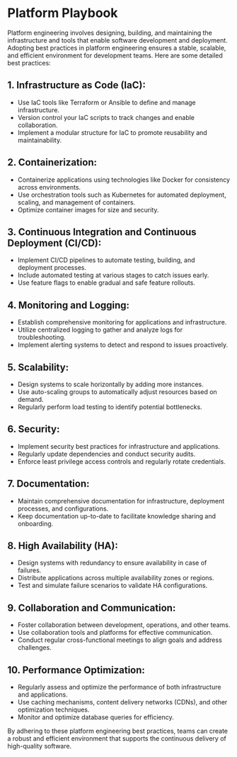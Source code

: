 # Platform Playbook

Platform engineering involves designing, building, and maintaining the infrastructure and tools that enable software development and deployment. Adopting best practices in platform engineering ensures a stable, scalable, and efficient environment for development teams. Here are some detailed best practices:

## 1. Infrastructure as Code (IaC):
   - Use IaC tools like Terraform or Ansible to define and manage infrastructure.
   - Version control your IaC scripts to track changes and enable collaboration.
   - Implement a modular structure for IaC to promote reusability and maintainability.

## 2. Containerization:
   - Containerize applications using technologies like Docker for consistency across environments.
   - Use orchestration tools such as Kubernetes for automated deployment, scaling, and management of containers.
   - Optimize container images for size and security.

## 3. Continuous Integration and Continuous Deployment (CI/CD):
   - Implement CI/CD pipelines to automate testing, building, and deployment processes.
   - Include automated testing at various stages to catch issues early.
   - Use feature flags to enable gradual and safe feature rollouts.

## 4. Monitoring and Logging:
   - Establish comprehensive monitoring for applications and infrastructure.
   - Utilize centralized logging to gather and analyze logs for troubleshooting.
   - Implement alerting systems to detect and respond to issues proactively.

## 5. Scalability:
   - Design systems to scale horizontally by adding more instances.
   - Use auto-scaling groups to automatically adjust resources based on demand.
   - Regularly perform load testing to identify potential bottlenecks.

## 6. Security:
   - Implement security best practices for infrastructure and applications.
   - Regularly update dependencies and conduct security audits.
   - Enforce least privilege access controls and regularly rotate credentials.

## 7. Documentation:
   - Maintain comprehensive documentation for infrastructure, deployment processes, and configurations.
   - Keep documentation up-to-date to facilitate knowledge sharing and onboarding.

## 8. High Availability (HA):
   - Design systems with redundancy to ensure availability in case of failures.
   - Distribute applications across multiple availability zones or regions.
   - Test and simulate failure scenarios to validate HA configurations.

## 9. Collaboration and Communication:
   - Foster collaboration between development, operations, and other teams.
   - Use collaboration tools and platforms for effective communication.
   - Conduct regular cross-functional meetings to align goals and address challenges.

## 10. Performance Optimization:
   - Regularly assess and optimize the performance of both infrastructure and applications.
   - Use caching mechanisms, content delivery networks (CDNs), and other optimization techniques.
   - Monitor and optimize database queries for efficiency.

By adhering to these platform engineering best practices, teams can create a robust and efficient environment that supports the continuous delivery of high-quality software.
